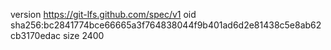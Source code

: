 version https://git-lfs.github.com/spec/v1
oid sha256:bc2841774bce66665a3f764838044f9b401ad6d2e81438c5e8ab62cb3170edac
size 2400
